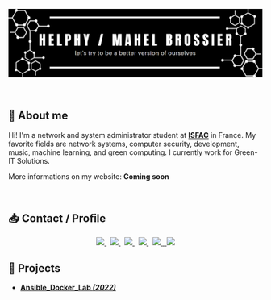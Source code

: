 <p align="center">
  <img
    src="/Banner.png"
  >
</p>

<br>

## 👋  About me 

Hi! I'm a network and system administrator student at **[ISFAC](https://www.formation-isfac.com/bts-sio-services-informatiques-aux-organisations.html)** in France. My favorite fields are network systems, computer security, development, music, machine learning, and green computing. I currently work for Green-IT Solutions.

More informations on my website: **Coming soon**

<br>

## 📥 Contact / Profile
<p align="center">
	<a href="www.linkedin.com/in/mahelbrossier">
		<img src="https://img.shields.io/badge/Linkedin-Mahel.Brossier-blue">
	</a>
	<span>&nbsp;</span>
	<a href="https://twitter.com/Helphy_">
		<img src="https://img.shields.io/badge/Twitter-Helphy__-blue">
	</a>
	<span>&nbsp;</span>
	<a href="mailto:mahelbrossier@gmail.com">
		<img src="https://img.shields.io/badge/Gmail-Mahelbrossier%40gmail.com-red">
	</a>
  <span>&nbsp;</span>
	<a href="https://www.root-me.org/Helphy">
		<img src="https://img.shields.io/badge/Root--Me-Helphy-lightgrey">
	</a>
  <span>&nbsp;</span>
	<a href="https://www.reddit.com/user/Helphy_">
		<img src="https://img.shields.io/badge/Reddit-Helphy__-red">
  <span>&nbsp;</span>
    <a href="https://discord.com/">
		<img src="https://img.shields.io/badge/Discord-Helphy%230001-blue">
	</a>
</p>

## 📂 Projects

- **[Ansible_Docker_Lab *(2022)*]()**

<br>

